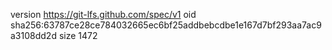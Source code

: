 version https://git-lfs.github.com/spec/v1
oid sha256:63787ce28ce784032665ec6bf25addbebcdbe1e167d7bf293aa7ac9a3108dd2d
size 1472
